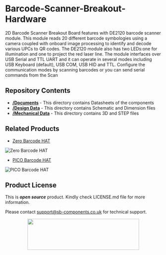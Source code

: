 # Barcode-Scanner-Breakout-Hardware

2D Barcode Scanner Breakout Board features with DE2120 barcode scanner module. This module reads 20 different barcode symbologies using a camera coupled with onboard image processing to identify and decode various UPCs to QR codes. The DE2120 module also has two LEDs:one for illumination and one to project the red laser line. The module interfaces over USB Serial and TTL UART and it can operate in several modes including USB Keyboard (default), USB COM, USB HID and TTL. Configure the communication modes by scanning barcodes or you can send serial commands from the Scan


## Repository Contents

* [**/Documents**](https://github.com/sbcshop/Pico-Barcode-HAT-Hardware/tree/main/Documents) - This directory contains Datasheets of the components
* [**/Design Data**](https://github.com/sbcshop/Pico-Barcode-HAT-Hardware/tree/main/Design%20Data) - This directory contains Schematic and Dimension files
* [**/Mechanical Data**](https://github.com/sbcshop/Pico-Barcode-HAT-Hardware/tree/main/Mechanical%20Data) - This directory contains 3D and STEP files


## Related Products

* [Zero Barcode HAT](https://shop.sb-components.co.uk/products/zero-barcode-hat?_pos=3&_sid=f80a0123d&_ss=r)

 ![Zero Barcode HAT](https://cdn.shopify.com/s/files/1/1217/2104/products/4_75f6c562-c6a1-4eb2-9fb0-686b64f20010.jpg?v=1669181323&width=400)

* [PICO Barcode HAT](https://shop.sb-components.co.uk/products/barcode-hat?_pos=1&_sid=c93c41208&_ss=r)

 ![PICO Barcode HAT](https://cdn.shopify.com/s/files/1/1217/2104/products/02.png?v=1669181209&width=400)
 
## Product License

This is ***open source*** product. Kindly check LICENSE.md file for more information.

Please contact support@sb-components.co.uk for technical support.
<p align="center">
  <img width="360" height="100" src="https://cdn.shopify.com/s/files/1/1217/2104/files/Logo_sb_component_3.png?v=1666086771&width=300">
</p>
